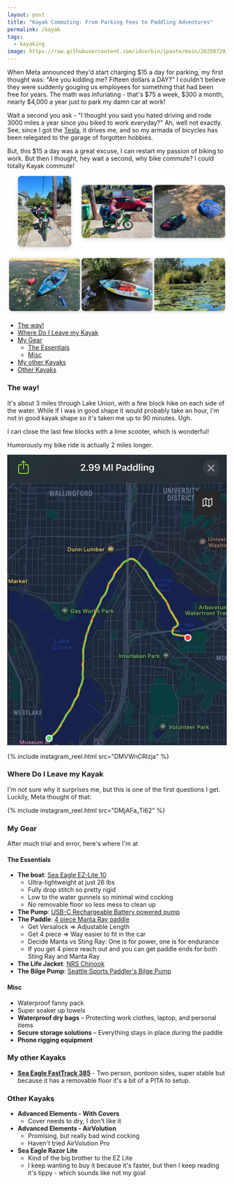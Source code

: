```yaml
---
layout: post
title: "Kayak Commuting: From Parking Fees to Paddling Adventures"
permalink: /kayak
tags:
  - kayaking
image: https://raw.githubusercontent.com/idvorkin/ipaste/main/20250729_191229.webp
---
```


When Meta announced they'd start charging $15 a day for parking, my first thought was: "Are you kidding me? Fifteen dollars a DAY?" I couldn't believe they were suddenly gouging us employees for something that had been free for years. The math was infuriating - that's $75 a week, $300 a month, nearly $4,000 a year just to park my damn car at work!

Wait a second you ask - "I thought you said you hated driving and rode 3000 miles a year since you biked to work everyday?" Ah, well not exactly. See, since I got the [Tesla](/tesla), it drives me, and so my armada of bicycles has been relegated to the garage of forgotten hobbies.

But, this $15 a day was a great excuse, I can restart my passion of biking to work. But then I thought, hey wait a second, why bike commute? I could totally Kayak commute!

![Kayaking on Lake Union during commute](https://raw.githubusercontent.com/idvorkin/ipaste/main/20250729_191229.webp)

<!-- prettier-ignore-start -->
<!-- vim-markdown-toc-start -->

- [The way!](#the-way)
- [Where Do I Leave my Kayak](#where-do-i-leave-my-kayak)
- [My Gear](#my-gear)
  - [The Essentials](#the-essentials)
  - [Misc](#misc)
- [My other Kayaks](#my-other-kayaks)
- [Other Kayaks](#other-kayaks)

<!-- vim-markdown-toc-end -->
<!-- prettier-ignore-end -->

### The way!

It's about 3 miles through Lake Union, with a few block hike on each side of the water. While if I was in good shape it would probably take an hour, I'm not in good kayak shape so it's taken me up to 90 minutes. Ugh.

I can close the last few blocks with a lime scooter, which is wonderful!

Humorously my bike ride is actually 2 miles longer.

![Kayak commute route map through Lake Union](https://raw.githubusercontent.com/idvorkin/ipaste/main/20250727_165911.webp)

{% include instagram_reel.html src="DMVWnCRIzja" %}

### Where Do I Leave my Kayak

I'm not sure why it surprises me, but this is one of the first questions I get. Luckily, Meta thought of that:

{% include instagram_reel.html src="DMjAFa_Ti62" %}

### My Gear

After much trial and error, here's where I'm at

#### The Essentials

- **The boat**: [Sea Eagle EZ-Lite 10](https://buyersguide.paddlingmag.com/brand/sea-eagle/product/46-33-ezlite-10)
  - Ultra-lightweight at just 26 lbs
  - Fully drop stitch so pretty rigid
  - Low to the water gunnels so minimal wind cocking
  - No removable floor so less mess to clean up
- **The Pump**: [USB-C Rechargeable Battery powered pump](https://www.amazon.com/dp/B0F3WW6HCB)
- **The Paddle**: [4 piece Manta Ray paddle](https://www.amazon.com/dp/B0BHKVVNW7)
  - Get Versalock => Adjustable Length
  - Get 4 piece => Way easier to fit in the car
  - Decide Manta vs Sting Ray: One is for power, one is for endurance
  - If you get 4 piece reach out and you can get paddle ends for both Sting Ray and Manta Ray
- **The Life Jacket**: [NRS Chinook](https://www.amazon.com/dp/B06ZYWZK24)
- **The Bilge Pump**: [Seattle Sports Paddler's Bilge Pump](https://www.amazon.com/dp/B0020KAZIK)

#### Misc

- Waterproof fanny pack
- Super soaker up towels
- **Waterproof dry bags** – Protecting work clothes, laptop, and personal items
- **Secure storage solutions** – Everything stays in place during the paddle
- **Phone rigging equipment**

### My other Kayaks

- **[Sea Eagle FastTrack 385](https://www.amazon.com/dp/B00QVN067W)** - Two person, pontoon sides, super stable but because it has a removable floor it's a bit of a PITA to setup.

### Other Kayaks

- **Advanced Elements - With Covers**
  - Cover needs to dry, I don't like it
- **Advanced Elements - AirVolution**
  - Promising, but really bad wind cocking
  - Haven't tried AirVolution Pro
- **Sea Eagle Razor Lite**
  - Kind of the big brother to the EZ Lite
  - I keep wanting to buy it because it's faster, but then I keep reading it's tippy - which sounds like not my goal
